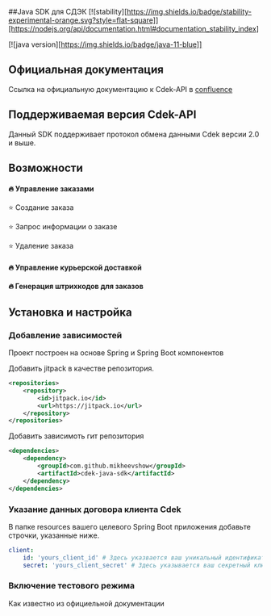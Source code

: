 ##Java SDK для СДЭК [![stability][https://img.shields.io/badge/stability-experimental-orange.svg?style=flat-square]][https://nodejs.org/api/documentation.html#documentation_stability_index]

[![java version][https://img.shields.io/badge/java-11-blue]]

## Официальная документация 
Ссылка на официальную документацию к Cdek-API в [confluence](https://confluence.cdek.ru/pages/viewpage.action?pageId=29923741)

## Поддерживаемая версия Cdek-API
Данный SDK поддерживает протокол обмена данными Cdek версии 2.0 и выше.

## Возможности

#### 🔥 Управление заказами

⭐️ Создание заказа

⭐️ Запрос информации о заказе

⭐️ Удаление заказа

#### 🔥 Управление курьерской доставкой 

#### 🔥 Генерация штрихкодов для заказов

## Установка и настройка

### Добавление зависимостей
Проект построен на основе Spring и Spring Boot компонентов

Добавить jitpack в качестве репозитория.
```xml
<repositories>
    <repository>
        <id>jitpack.io</id>
        <url>https://jitpack.io</url>
    </repository>
</repositories>
```

Добавить зависимоть гит репозитория

```xml
<dependencies>
    <dependency>
        <groupId>com.github.mikheevshow</groupId>
        <artifactId>cdek-java-sdk</artifactId>
    </dependency>
</dependencies>
```

### Указание данных договора клиента Cdek

В папке resources вашего целевого Spring Boot приложения добавьте строчки, указанные ниже.

```yaml
client:
    id: 'yours_client_id' # Здесь указвается ваш уникальный идентификатор из договора
    secret: 'yours_client_secret' # Здесь указывается ваш секретный ключ из договора
```

### Включение тестового режима

Как известно из официельной документации 
